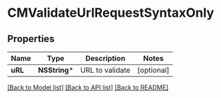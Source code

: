 # CMValidateUrlRequestSyntaxOnly

## Properties
Name | Type | Description | Notes
------------ | ------------- | ------------- | -------------
**uRL** | **NSString*** | URL to validate | [optional] 

[[Back to Model list]](../README.md#documentation-for-models) [[Back to API list]](../README.md#documentation-for-api-endpoints) [[Back to README]](../README.md)


